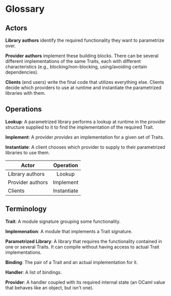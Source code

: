 # Glossary

## Actors

**Library authors** identify the required functionality they want to parametrize over.

**Provider authors** implement these building blocks. There can be several different implementations of the same Traits, each with different characteristics (e.g., blocking/non-blocking, using/avoiding certain dependencies).

**Clients** (end users) write the final code that utilizes everything else. Clients decide which providers to use at runtime and instantiate the parametrized libraries with them.

## Operations

**Lookup**: A parametrized library performs a lookup at runtime in the provider structure supplied to it to find the implementation of the required Trait.

**Implement**: A provider *provides* an implementation for a given set of Traits.

**Instantiate**: A client chooses which provider to supply to their parametrized libraries to use them.

|     Actor        |   Operation   |
|------------------|:-------------:|
| Library authors  |    Lookup     |
| Provider authors |  Implement    |
| Clients          |  Instantiate  |

## Terminology

**Trait**: A module signature grouping some functionality.

**Implemenation**: A module that implements a Trait signature.

**Parametrized Library**: A library that requires the functionality contained in one or several Traits. It can compile without having access to actual Trait implementations.

**Binding**: The pair of a Trait and an actual implementation for it.

**Handler**: A list of bindings.

**Provider**: A handler coupled with its required internal state (an OCaml value that behaves like an object, but isn't one).
